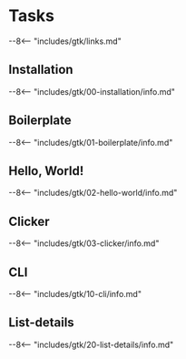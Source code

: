 # Tasks

--8<-- "includes/gtk/links.md"

## Installation

--8<-- "includes/gtk/00-installation/info.md"

## Boilerplate

--8<-- "includes/gtk/01-boilerplate/info.md"

## Hello, World!

--8<-- "includes/gtk/02-hello-world/info.md"

## Clicker

--8<-- "includes/gtk/03-clicker/info.md"

## CLI

--8<-- "includes/gtk/10-cli/info.md"

## List-details

--8<-- "includes/gtk/20-list-details/info.md"
